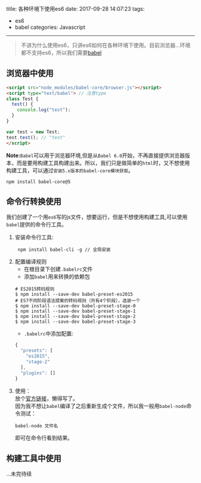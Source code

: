 title: 各种环境下使用es6
date: 2017-09-28 14:07:23
tags: 
- es6
- babel
categories: Javascript
---
>不讲为什么使用es6，只讲es6如何在各种环境下使用。目前浏览器...环境都不支持es6，所以我们需要[babel](http://babeljs.cn/)

## 浏览器中使用
``` html
<script src="node_modules/babel-core/browser.js"></script>
<script type="text/babel"> // 注意type
class Test {
  test() {
    console.log("test");
  }
}

var test = new Test;
test.test(); // "test"
</script>
```
**Note:**`Babel`可以用于浏览器环境,但是从`Babel 6.0`开始，不再直接提供浏览器版本，而是要用构建工具构建出来。所以，我们只是做简单的`html`时，又不想使用构建工具，可以通过`安装5.x版本的babel-core模块获取`。
``` shell
npm install babel-core@5
```
<!-- more -->
## 命令行转换使用
我们创建了一个用`es6`写的js文件，想要运行，但是不想使用构建工具,可以使用`babel`提供的命令行工具。  
1. 安装命令行工具:
    ``` shell
     npm install babel-cli -g // 全局安装
    ```
2. 配置编译规则
    - 在根目录下创建`.babelrc`文件
    - 添加`babel`用来转换的依赖包
    ``` shell
    # ES2015转码规则
    $ npm install --save-dev babel-preset-es2015
    # ES7不同阶段语法提案的转码规则（共有4个阶段），选装一个
    $ npm install --save-dev babel-preset-stage-0
    $ npm install --save-dev babel-preset-stage-1
    $ npm install --save-dev babel-preset-stage-2
    $ npm install --save-dev babel-preset-stage-3
    ```
    - `.babelrc`中添加配置:  
    ``` js
    {
      "presets": [
        "es2015",
        "stage-2"
      ],
      "plugins": []
    }
    ```
3. 使用：  
    放个[官方链接](http://babeljs.cn/docs/usage/cli/)，懒得写了。  
    因为我不想让`babel`编译了之后重新生成个文件，所以我一般用`babel-node`命令测试：
    ``` shell
    babel-node 文件名
    ```
    即可在命令行看到结果。

## 构建工具中使用
...未完待续